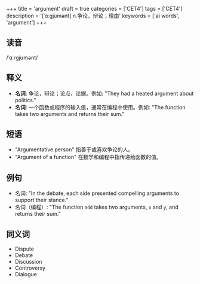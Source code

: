 +++
title = 'argument'
draft = true
categories = ['CET4']
tags = ['CET4']
description = '[ˈɑːgjumənt] n.争论，辩论；理由'
keywords = ['ai words', 'argument']
+++

## 读音
/ˈɑːrɡjʊmənt/

## 释义
- **名词**: 争论，辩论；论点，论据。例如: "They had a heated argument about politics."
- **名词**: 一个函数或程序的输入值，通常在编程中使用。例如: "The function takes two arguments and returns their sum."

## 短语
- "Argumentative person" 指善于或喜欢争论的人。
- "Argument of a function" 在数学和编程中指传递给函数的值。

## 例句
- 名词: "In the debate, each side presented compelling arguments to support their stance."
- 名词（编程）: "The function `add` takes two arguments, `x` and `y`, and returns their sum."

## 同义词
- Dispute
- Debate
- Discussion
- Controversy
- Dialogue
